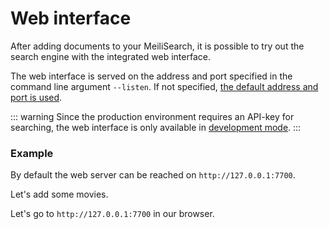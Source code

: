 # Web interface

After adding documents to your MeiliSearch, it is possible to try out the search engine with the integrated web interface.

The web interface is served on the address and port specified in the command line argument `--listen`. If not specified, [the default address and port is used](/reference/features/configuration.md#http-address-port-binding).

::: warning
Since the production environment requires an API-key for searching, the web interface is only available in [development mode](/reference/features/configuration.md#environment).
:::

### Example

By default the web server can be reached on `http://127.0.0.1:7700`.

Let's add some movies.

<CodeSamples id="add_movies_json_1" />

Let's go to `http://127.0.0.1:7700` in our browser.

<MovieGif />
